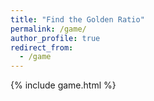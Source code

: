 ```yaml
---
title: "Find the Golden Ratio"
permalink: /game/
author_profile: true
redirect_from:
  - /game
---
```


{% include game.html %}
